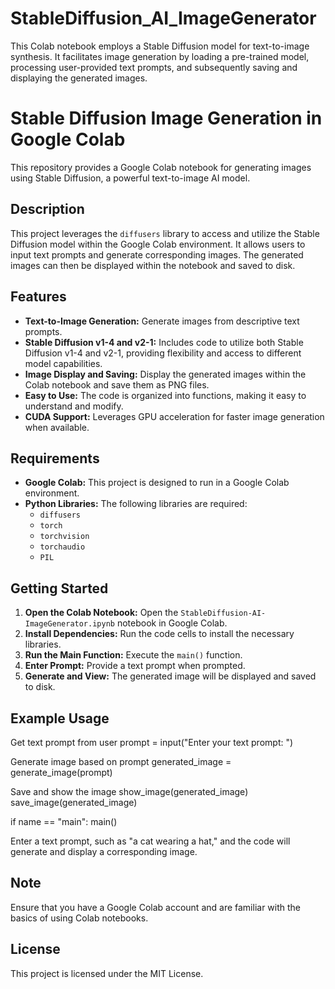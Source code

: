 # StableDiffusion_AI_ImageGenerator
This Colab notebook employs a Stable Diffusion model for text-to-image synthesis. It facilitates image generation by loading a pre-trained model, processing user-provided text prompts, and subsequently saving and displaying the generated images.



# Stable Diffusion Image Generation in Google Colab

This repository provides a Google Colab notebook for generating images using Stable Diffusion, a powerful text-to-image AI model. 

## Description

This project leverages the `diffusers` library to access and utilize the Stable Diffusion model within the Google Colab environment. It allows users to input text prompts and generate corresponding images. The generated images can then be displayed within the notebook and saved to disk.

## Features

* **Text-to-Image Generation:** Generate images from descriptive text prompts.
* **Stable Diffusion v1-4 and v2-1:** Includes code to utilize both Stable Diffusion v1-4 and v2-1, providing flexibility and access to different model capabilities.
* **Image Display and Saving:** Display the generated images within the Colab notebook and save them as PNG files.
* **Easy to Use:** The code is organized into functions, making it easy to understand and modify.
* **CUDA Support:** Leverages GPU acceleration for faster image generation when available.

## Requirements

* **Google Colab:** This project is designed to run in a Google Colab environment.
* **Python Libraries:** The following libraries are required:
    * `diffusers`
    * `torch`
    * `torchvision`
    * `torchaudio`
    * `PIL`

## Getting Started

1. **Open the Colab Notebook:** Open the `StableDiffusion-AI-ImageGenerator.ipynb` notebook in Google Colab.
2. **Install Dependencies:** Run the code cells to install the necessary libraries.
3. **Run the Main Function:** Execute the `main()` function.
4. **Enter Prompt:** Provide a text prompt when prompted.
5. **Generate and View:** The generated image will be displayed and saved to disk.


## Example Usage

Get text prompt from user
prompt = input("Enter your text prompt: ")

Generate image based on prompt
generated_image = generate_image(prompt)

Save and show the image
show_image(generated_image) save_image(generated_image)

if name == "main": main()

Enter a text prompt, such as "a cat wearing a hat," and the code will generate and display a corresponding image.

## Note

Ensure that you have a Google Colab account and are familiar with the basics of using Colab notebooks.

## License

This project is licensed under the MIT License.
